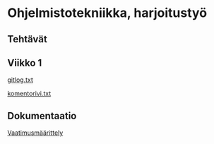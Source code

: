 # Ohjelmistotekniikka, harjoitustyö
## Tehtävät
## Viikko 1

[gitlog.txt](https://github.com/realclever/ot-harjoitustyo/blob/main/laskarit/viikko1/gitlog.txt)

[komentorivi.txt](https://github.com/realclever/ot-harjoitustyo/blob/main/laskarit/viikko1/komentorivi.txt)

## Dokumentaatio

[Vaatimusmäärittely](https://github.com/realclever/ot-harjoitustyo/blob/main/dokumentaatio/vaatimusmaarittely.md)

